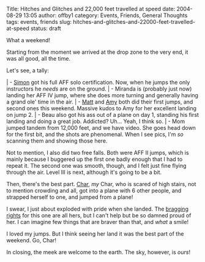 Title: Hitches and Glitches and 22,000 feet travelled at speed
date: 2004-08-29 13:05
author: offby1
category: Events, Friends, General Thoughts
tags: events, friends
slug: hitches-and-glitches-and-22000-feet-travelled-at-speed
status: draft

What a weekend!

Starting from the moment we arrived at the drop zone to the very end, it was all good, all the time.

Let's see, a tally:

| - [Simon](http://www.livejournal.com/users/vernondalhart/) got his full AFF solo certification. Now, when he jumps the only instructors he _needs_ are on the ground.
| - Miranda is (probably just now) landing her AFF IV jump, where she does more turning and generally having a grand ole' time in the air.
| - [Matt](http://www.offlineblog.com/mildillson/) and [Amy](http://lashingtail.blogspot.com/) both did their first jumps, and second ones this weekend. Massive kudos to Amy for her excellent landing on jump 2.
| - Beau also got his ass out of a plane on day 1, standing his first landing and doing a great job. Addicted? Uh\... Yeah, I think so.
| - Mom jumped tandem from 12,000 feet, and we have video. She goes head down for the first bit, and the shots are phenomenal. When I see pics, I'm *so* scanning them and showing those here.

Not to mention, I also did two free falls. Both were AFF II jumps, which is mainly because I buggered up the first one badly enough that I had to repeat it. The second one was smooth, though, and I felt just fine flying through the air. Level III is next, although it's going to be a bit.

Then, there's the best part. [Char](http://www.livejournal.com/users/xraystar), *my* Char, who is scared of high stairs, not to mention crowding and all, got into a plane with 6 other people, and strapped herself to one, and jumped from a plane!

I swear, I just about exploded with pride when she landed. The [bragging rights](http://www.livejournal.com/users/xraystar/22254.html) for this one are all hers, but I can't help but be so damned proud of her. I can imagine few things that are braver than that, and _what_ a smile!

I loved my jumps. But I think seeing her land it was the best part of the weekend. Go, Char!

In closing, the meek are welcome to the earth. The sky, however, is _ours_!
